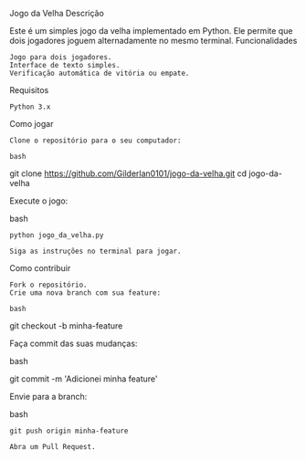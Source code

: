 Jogo da Velha
Descrição

Este é um simples jogo da velha implementado em Python. Ele permite que dois jogadores joguem alternadamente no mesmo terminal.
Funcionalidades

    Jogo para dois jogadores.
    Interface de texto simples.
    Verificação automática de vitória ou empate.

Requisitos

    Python 3.x

Como jogar

    Clone o repositório para o seu computador:

    bash

git clone https://github.com/Gilderlan0101/jogo-da-velha.git
cd jogo-da-velha

Execute o jogo:

bash

    python jogo_da_velha.py

    Siga as instruções no terminal para jogar.

Como contribuir

    Fork o repositório.
    Crie uma nova branch com sua feature:

    bash

git checkout -b minha-feature

Faça commit das suas mudanças:

bash

git commit -m 'Adicionei minha feature'

Envie para a branch:

bash

    git push origin minha-feature

    Abra um Pull Request.

